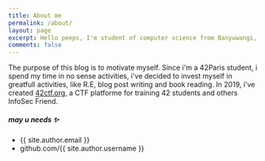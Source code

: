 ```yaml
---
title: About me
permalink: /about/
layout: page
excerpt: Hello peeps, I'm student of computer science from Banyuwangi, living in Jogjakarta. This blog for documentation about my programming journey, running on jekyll, hosting on netlify and using my own simple theme.
comments: false
---
```


The purpose of this blog is to motivate myself.
Since i'm a 42Paris student, i spend my time in no sense activities, i've decided to invest myself in greatfull activities, like R.E, blog post writing and book reading.
In 2019, i've created [42ctf.org](https://www.42ctf.org), a CTF platforme for training 42 students and others InfoSec Friend.
##### may u needs ✨

- {{ site.author.email }}
- github.com/{{ site.author.username }}
